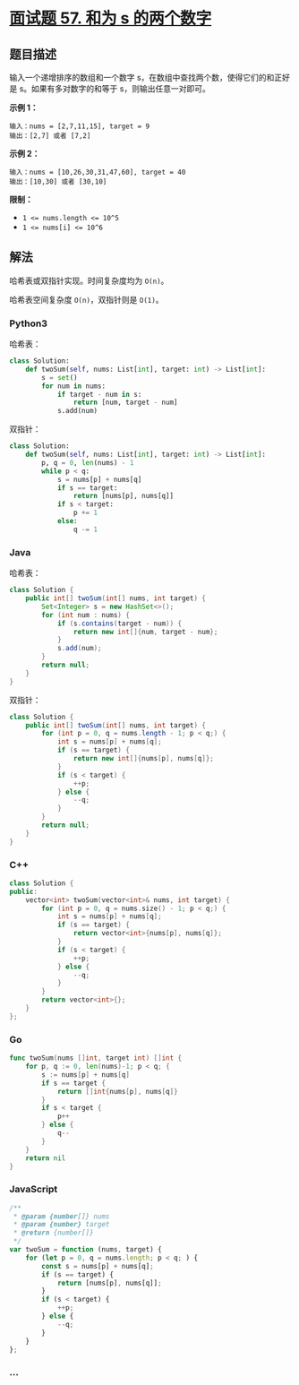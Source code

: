 # [面试题 57. 和为 s 的两个数字](https://leetcode-cn.com/problems/he-wei-sde-liang-ge-shu-zi-lcof/)

## 题目描述

输入一个递增排序的数组和一个数字 s，在数组中查找两个数，使得它们的和正好是 s。如果有多对数字的和等于 s，则输出任意一对即可。

**示例 1：**

```
输入：nums = [2,7,11,15], target = 9
输出：[2,7] 或者 [7,2]
```

**示例 2：**

```
输入：nums = [10,26,30,31,47,60], target = 40
输出：[10,30] 或者 [30,10]
```

**限制：**

- `1 <= nums.length <= 10^5`
- `1 <= nums[i] <= 10^6`

## 解法

哈希表或双指针实现。时间复杂度均为 `O(n)`。

哈希表空间复杂度 `O(n)`，双指针则是 `O(1)`。

<!-- tabs:start -->

### **Python3**

哈希表：

```python
class Solution:
    def twoSum(self, nums: List[int], target: int) -> List[int]:
        s = set()
        for num in nums:
            if target - num in s:
                return [num, target - num]
            s.add(num)
```

双指针：

```python
class Solution:
    def twoSum(self, nums: List[int], target: int) -> List[int]:
        p, q = 0, len(nums) - 1
        while p < q:
            s = nums[p] + nums[q]
            if s == target:
                return [nums[p], nums[q]]
            if s < target:
                p += 1
            else:
                q -= 1
```

### **Java**

哈希表：

```java
class Solution {
    public int[] twoSum(int[] nums, int target) {
        Set<Integer> s = new HashSet<>();
        for (int num : nums) {
            if (s.contains(target - num)) {
                return new int[]{num, target - num};
            }
            s.add(num);
        }
        return null;
    }
}
```

双指针：

```java
class Solution {
    public int[] twoSum(int[] nums, int target) {
        for (int p = 0, q = nums.length - 1; p < q;) {
            int s = nums[p] + nums[q];
            if (s == target) {
                return new int[]{nums[p], nums[q]};
            }
            if (s < target) {
                ++p;
            } else {
                --q;
            }
        }
        return null;
    }
}
```

### **C++**

```cpp
class Solution {
public:
    vector<int> twoSum(vector<int>& nums, int target) {
        for (int p = 0, q = nums.size() - 1; p < q;) {
            int s = nums[p] + nums[q];
            if (s == target) {
                return vector<int>{nums[p], nums[q]};
            }
            if (s < target) {
                ++p;
            } else {
                --q;
            }
        }
        return vector<int>{};
    }
};
```

### **Go**

```go
func twoSum(nums []int, target int) []int {
	for p, q := 0, len(nums)-1; p < q; {
		s := nums[p] + nums[q]
		if s == target {
			return []int{nums[p], nums[q]}
		}
		if s < target {
			p++
		} else {
			q--
		}
	}
	return nil
}
```

### **JavaScript**

```js
/**
 * @param {number[]} nums
 * @param {number} target
 * @return {number[]}
 */
var twoSum = function (nums, target) {
    for (let p = 0, q = nums.length; p < q; ) {
        const s = nums[p] + nums[q];
        if (s == target) {
            return [nums[p], nums[q]];
        }
        if (s < target) {
            ++p;
        } else {
            --q;
        }
    }
};
```

### **...**

```

```

<!-- tabs:end -->
